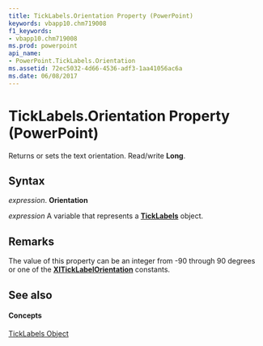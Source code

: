 ```yaml
---
title: TickLabels.Orientation Property (PowerPoint)
keywords: vbapp10.chm719008
f1_keywords:
- vbapp10.chm719008
ms.prod: powerpoint
api_name:
- PowerPoint.TickLabels.Orientation
ms.assetid: 72ec5032-4d66-4536-adf3-1aa41056ac6a
ms.date: 06/08/2017
---
```



# TickLabels.Orientation Property (PowerPoint)

Returns or sets the text orientation. Read/write  **Long**.


## Syntax

 _expression_. **Orientation**

 _expression_ A variable that represents a **[TickLabels](ticklabels-object-powerpoint.md)** object.


## Remarks

The value of this property can be an integer from -90 through 90 degrees or one of the  **[XlTickLabelOrientation](xlticklabelorientation-enumeration-powerpoint.md)** constants.


## See also


#### Concepts


[TickLabels Object](ticklabels-object-powerpoint.md)

